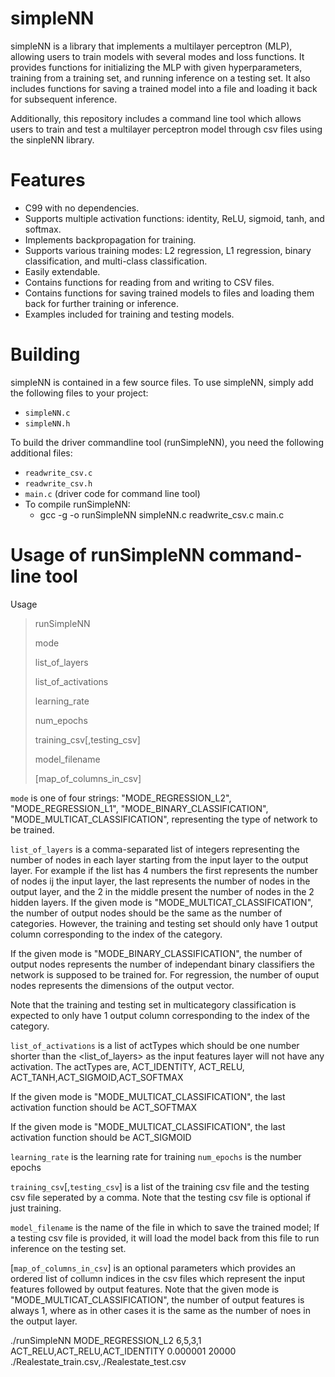 # simpleNN
simpleNN is a library that implements a multilayer perceptron (MLP), allowing users to train models with several modes and loss functions. It provides functions for initializing the MLP with given hyperparameters, training from a training set, and running inference on a testing set. It also includes functions for saving a trained model into a file and loading it back for subsequent inference.

Additionally, this repository includes a command line tool which allows users to train and test a multilayer perceptron model through csv files using the sinpleNN library.

# Features
- C99 with no dependencies.
- Supports multiple activation functions: identity, ReLU, sigmoid, tanh, and softmax.
- Implements backpropagation for training.
- Supports various training modes: L2 regression, L1 regression, binary classification, and multi-class classification.
- Easily extendable.
- Contains functions for reading from and writing to CSV files.
- Contains functions for saving trained models to files and loading them back for further training or inference.
- Examples included for training and testing models.

# Building

simpleNN is contained in a few source files. To use simpleNN, simply add the following files to your project:
- `simpleNN.c`
- `simpleNN.h`

To build the driver commandline tool (runSimpleNN), you need the following additional files:
- `readwrite_csv.c`
- `readwrite_csv.h`
- `main.c` (driver code for command line tool)
- To compile runSimpleNN:
  -   gcc -g -o  runSimpleNN simpleNN.c readwrite_csv.c main.c
  
# Usage of runSimpleNN command-line tool

Usage
>runSimpleNN
>
>mode
>
>list_of_layers
>
>list_of_activations
>
>learning_rate
>
>num_epochs
>
>training_csv[,testing_csv]
>
>model_filename
>
>[map_of_columns_in_csv]
>


`mode` is one of four strings: "MODE_REGRESSION_L2", "MODE_REGRESSION_L1", "MODE_BINARY_CLASSIFICATION", "MODE_MULTICAT_CLASSIFICATION", representing the type of network to be trained.

`list_of_layers` is a comma-separated list of integers representing the number of nodes in each layer starting from the input layer to the output layer. For example if the list has 4 numbers the first represents the number of nodes ij the input layer, the last represents the number of nodes in the output layer, and the 2 in the middle present the number of nodes in the 2 hidden layers. If the given mode is "MODE_MULTICAT_CLASSIFICATION", the number of output nodes should be the same as the number of categories. However, the training and testing set should only have 1 output column corresponding to the index of the category.

  If the given mode is "MODE_BINARY_CLASSIFICATION", the number of output nodes represents the number of independant binary classifiers the network is supposed to be trained for.
  For regression, the number of ouput nodes represents the dimensions of the output vector.

  Note that the training and testing set in multicategory classification is expected to only have 1 output column corresponding to the index of the category.

`list_of_activations` is a list of actTypes which should be one number shorter than the <list_of_layers> as the input features layer will not have any activation.
  The actTypes are, ACT_IDENTITY, ACT_RELU, ACT_TANH,ACT_SIGMOID,ACT_SOFTMAX
  
  If the given mode is "MODE_MULTICAT_CLASSIFICATION", the last activation function should be ACT_SOFTMAX
  
  If the given mode is "MODE_MULTICAT_CLASSIFICATION", the last activation function should be ACT_SIGMOID

`learning_rate` is the learning rate for training
`num_epochs` is the number epochs

`training_csv`[,`testing_csv`] is a list of the training csv file and the testing csv file seperated by a comma. 
  Note that the testing csv file is optional if just training.

`model_filename` is the name of the file in which to save the trained model; 
  If a testing csv file is provided, it will load the model back from this file to run inference on the testing set.

[`map_of_columns_in_csv`] is an optional parameters which provides an ordered list of collumn indices in the csv files which represent the input features followed by output features.
  Note that the given mode is "MODE_MULTICAT_CLASSIFICATION", the number of output features is always 1, where as in other cases it is the same as the number of noes in the output layer.


  ./runSimpleNN MODE_REGRESSION_L2 6,5,3,1 ACT_RELU,ACT_RELU,ACT_IDENTITY 0.000001 20000 ./Realestate_train.csv,./Realestate_test.csv






